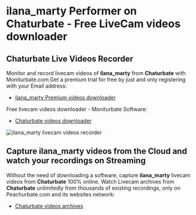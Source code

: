 # ilana_marty Performer on Chaturbate - Free LiveCam videos downloader

## Chaturbate Live Videos Recorder

Monitor and record livecam videos of **ilana_marty** from **Chaturbate** with Moniturbate.com
Get a premium trial for free by just and only registering with your Email address:
* [ilana_marty Premium videos downloader](https://moniturbate.com/request-demo-licence-key.html)

Free livecam videos downloader - Moniturbate Software:
* [Chaturbate videos downloader](https://moniturbate.com/moniturbate-download-software.html)

![ilana_marty livecam videos recorder](https://peachurnet.com/templates/moniturbate-software.png)


## Capture ilana_marty videos from the Cloud and watch your recordings on Streaming

Without the need of downloading a software, capture **ilana_marty** livecam videos from **Chaturbate** 100% online.
Watch Livecam archives from **Chaturbate** unlimitedly from thousands of existing recordings, only on Peachurbate.com and its websites network:
* [Chaturbate videos archives](https://peachurnet.com/)
